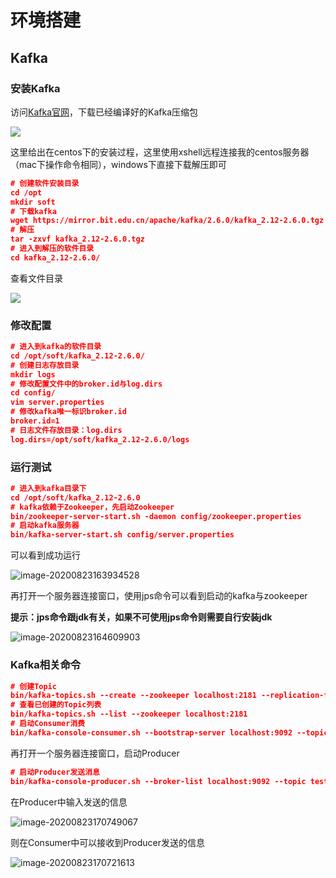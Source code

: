 # 环境搭建

## Kafka

### 安装Kafka

访问[Kafka官网](http://kafka.apache.org/downloads)，下载已经编译好的Kafka压缩包

![]( http://images.simplesay.top/book/image-20200823155555294.png)

这里给出在centos下的安装过程，这里使用xshell远程连接我的centos服务器（mac下操作命令相同），windows下直接下载解压即可

```json
# 创建软件安装目录
cd /opt
mkdir soft
# 下载kafka
wget https://mirror.bit.edu.cn/apache/kafka/2.6.0/kafka_2.12-2.6.0.tgz
# 解压
tar -zxvf kafka_2.12-2.6.0.tgz
# 进入到解压的软件目录
cd kafka_2.12-2.6.0/
```

查看文件目录

![]( http://images.simplesay.top/book/image-20200823160055808.png)

### 修改配置
```json
# 进入到kafka的软件目录
cd /opt/soft/kafka_2.12-2.6.0/
# 创建日志存放目录
mkdir logs
# 修改配置文件中的broker.id与log.dirs
cd config/
vim server.properties
# 修改kafka唯一标识broker.id
broker.id=1
# 日志文件存放目录：log.dirs
log.dirs=/opt/soft/kafka_2.12-2.6.0/logs
```

### 运行测试

```json
# 进入到kafka目录下
cd /opt/soft/kafka_2.12-2.6.0
# kafka依赖于Zookeeper，先启动Zookeeper
bin/zookeeper-server-start.sh -daemon config/zookeeper.properties 
# 启动kafka服务器
bin/kafka-server-start.sh config/server.properties
```

可以看到成功运行

![image-20200823163934528]( http://images.simplesay.top/book/image-20200823163934528.png)

再打开一个服务器连接窗口，使用jps命令可以看到启动的kafka与zookeeper

**提示：jps命令跟jdk有关，如果不可使用jps命令则需要自行安装jdk**

![image-20200823164609903]( http://images.simplesay.top/book/image-20200823164609903.png)

### Kafka相关命令

```json
# 创建Topic
bin/kafka-topics.sh --create --zookeeper localhost:2181 --replication-factor 1 --partitions 1 --topic test
# 查看已创建的Topic列表
bin/kafka-topics.sh --list --zookeeper localhost:2181
# 启动Consumer消费	
bin/kafka-console-consumer.sh --bootstrap-server localhost:9092 --topic test --from-beginning
```

再打开一个服务器连接窗口，启动Producer

```json
# 启动Producer发送消息
bin/kafka-console-producer.sh --broker-list localhost:9092 --topic test
```

在Producer中输入发送的信息

![image-20200823170749067]( http://images.simplesay.top/book/image-20200823170749067.png)

则在Consumer中可以接收到Producer发送的信息

![image-20200823170721613]( http://images.simplesay.top/book/image-20200823170721613.png)

